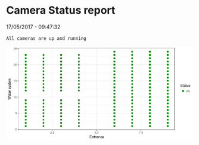 Camera Status report
================
17/05/2017 - 09:47:32

    All cameras are up and running

![](camreport_files/figure-markdown_github/unnamed-chunk-2-1.png)
